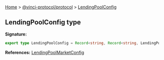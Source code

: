 [Home](./index.md) &gt; [@vinci-protocol/protocol](./protocol.md) &gt; [LendingPoolConfig](./protocol.lendingpoolconfig.md)

## LendingPoolConfig type

<b>Signature:</b>

```typescript
export type LendingPoolConfig = Record<string, Record<string, LendingPoolMarketConfig>>
```

<b>References:</b> [LendingPoolMarketConfig](./protocol.lendingpoolmarketconfig.md)
